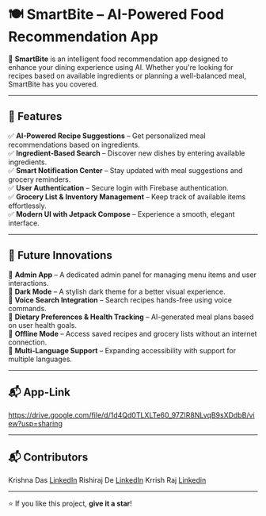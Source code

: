 # 🍽️ SmartBite – AI-Powered Food Recommendation App  

🚀 **SmartBite** is an intelligent food recommendation app designed to enhance your dining experience using AI. Whether you're looking for recipes based on available ingredients or planning a well-balanced meal, SmartBite has you covered.  


---

## 📌 Features  

✅ **AI-Powered Recipe Suggestions** – Get personalized meal recommendations based on ingredients.  
✅ **Ingredient-Based Search** – Discover new dishes by entering available ingredients.  
✅ **Smart Notification Center** – Stay updated with meal suggestions and grocery reminders.  
✅ **User Authentication** – Secure login with Firebase authentication.  
✅ **Grocery List & Inventory Management** – Keep track of available items effortlessly.  
✅ **Modern UI with Jetpack Compose** – Experience a smooth, elegant interface.  

---

## 🚀 Future Innovations  

🔹 **Admin App** – A dedicated admin panel for managing menu items and user interactions.  
🔹 **Dark Mode** – A stylish dark theme for a better visual experience.  
🔹 **Voice Search Integration** – Search recipes hands-free using voice commands.  
🔹 **Dietary Preferences & Health Tracking** – AI-generated meal plans based on user health goals.  
🔹 **Offline Mode** – Access saved recipes and grocery lists without an internet connection.  
🔹 **Multi-Language Support** – Expanding accessibility with support for multiple languages.  
 

---

## 📬 App-Link

https://drive.google.com/file/d/1d4Qd0TLXLTe60_97ZIR8NLvqB9sXDdbB/view?usp=sharing

---

## 📬 Contributors  

Krishna Das [LinkedIn](https://www.linkedin.com/in/krishna-das-a9a3ba325/)
Rishiraj De [LinkedIn](https://www.linkedin.com/in/rishiraj-de-b60aa7308/)
Krrish Raj [Linkedin](https://www.linkedin.com/in/krrish-raj-b109b5324/)
 

---

⭐ If you like this project, **give it a star**!  

